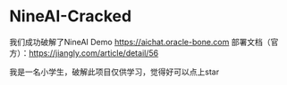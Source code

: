 # NineAI-Cracked
我们成功破解了NineAI
Demo https://aichat.oracle-bone.com
部署文档（官方）：https://jiangly.com/article/detail/56

我是一名小学生，破解此项目仅供学习，觉得好可以点上star
